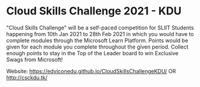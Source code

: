 # Cloud Skills Challenge 2021 - KDU
"Cloud Skills Challenge" will be a self-paced competition for SLIIT Students happening from 10th Jan 2021 to 28th Feb 2021 in which you would have to complete modules through the Microsoft Learn Platform. Points would be given for each module you complete throughout the given period. Collect enough points to stay in the Top of the Leader board to win Exclusive Swags from Microsoft!

Website: https://edviconedu.github.io/CloudSkillsChallengeKDU/ OR http://csckdu.tk/

